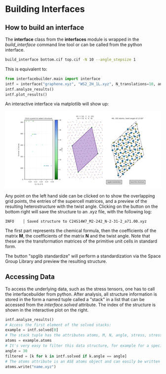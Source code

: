 # Building Interfaces

## How to build an interface

The **interface** class from the **interfaces** module is wrapped in the *build_interface* command line tool or can be called from the python interface.

```bash
build_interface bottom.cif top.cif -N 10 --angle_stepsize 1
```

This is equivalent to:

```python
from interfacebuilder.main import interface
intf = interface("graphene.xyz", "WS2_2H_1L.xyz", N_translations=10, angle_stepsize=1.0)
intf.analyze_results()
intf.plot_results()
```

An interactive interface via matplotlib will show up:

![](../pictures/build_interfaces.png)

Any point on the left hand side can be clicked on to show the overlapping grid points, the entries of the supercell matrices, and a preview of the resulting heterostructure with the twist angle. Clicking on the button on the bottom right will save the structure to an .xyz file, with the following log:

```
INFO    │ Saved structure to C24S14W7_M2-242_N-2-31-2_a71.00.xyz
```

The first part represents the chemical formula, then the coefficients of the matrix **M**, the coefficients of the matrix **N** and the twist angle. Note that these are the transformation matrices of the primitive unit cells in standard form.

The button "spglib standardize" will perform a standardization via the Space Group Library and preview the resulting structure.


## Accessing Data

To access the underlying data, such as the stress tensors, one has to call the interfacebuilder from python. After analysis, all structure information is stored in the form a named tuple called a "stack" in a list that can be accessed from the *interface.solved* attribute. The index of the structure is shown in the interactive plot on the right.

```python
intf.analyze_results()
# Access the first element of the solved stacks:
example = intf.solved[0]
# The stack tuple has the attributes atoms, M, N, angle, stress, stress_A and stress_B
atoms = example.atoms
# It's very easy to filter this data structure, for example for a specific angle:
angle = 30
filtered = [k for k in intf.solved if k.angle == angle]
# The atoms attribute is an ASE atoms object and can easily be written to a file:
atoms.write("name.xyz")
```


